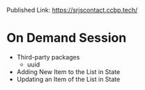 Published Link: https://srjscontact.ccbp.tech/

# On Demand Session

- Third-party packages
  - uuid
- Adding New Item to the List in State
- Updating an Item of the List in State
